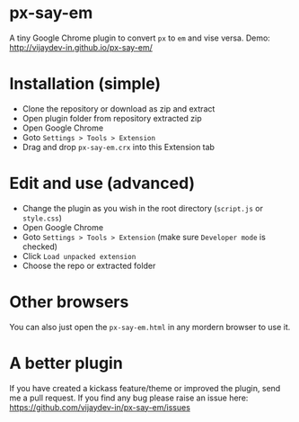 px-say-em
=========

A tiny Google Chrome plugin to convert `px` to `em` and vise versa. Demo: http://vijaydev-in.github.io/px-say-em/


Installation (simple)
=====================

* Clone the repository or download as zip and extract
* Open plugin folder from repository extracted zip
* Open Google Chrome
* Goto `Settings > Tools > Extension`
* Drag and drop `px-say-em.crx` into this Extension tab


Edit and use (advanced)
=======================

* Change the plugin as you wish in the root directory (`script.js` or `style.css`)
* Open Google Chrome
* Goto `Settings > Tools > Extension` (make sure `Developer mode` is checked)
* Click `Load unpacked extension`
* Choose the repo or extracted folder


Other browsers
==============
You can also just open the `px-say-em.html` in any mordern browser to use it.


A better plugin
===============
If you have created a kickass feature/theme or improved the plugin, send me a pull request.
If you find any bug please raise an issue here: https://github.com/vijaydev-in/px-say-em/issues
